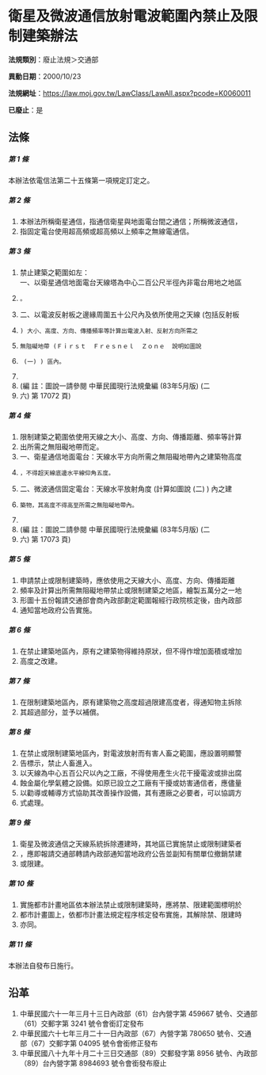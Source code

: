 # 衛星及微波通信放射電波範圍內禁止及限制建築辦法

**法規類別**：廢止法規＞交通部

**異動日期**：2000/10/23  

**法規網址**：https://law.moj.gov.tw/LawClass/LawAll.aspx?pcode=K0060011

**已廢止**：是



## 法條
##### 第 1 條
本辦法依電信法第二十五條第一項規定訂定之。

##### 第 2 條
1. 本辦法所稱衛星通信，指通信衛星與地面電台間之通信；所稱微波通信，
1. 指固定電台使用超高頻或超高頻以上頻率之無線電通信。

##### 第 3 條
1. 禁止建築之範圍如左：  
一、以衛星通信地面電台天線塔為中心二百公尺半徑內非電台用地之地區
1.     。
1. 二、以電波反射板之邊緣周圍五十公尺內及依所使用之天線 (包括反射板
1.     ) 大小、高度、方向、傳播頻率等計算出電波入射、反射方向所需之
1.     無阻礙地帶 (Ｆｉｒｓｔ  Ｆｒｅｓｎｅｌ  Ｚｏｎｅ  說明如圖說
1.      (一) ) 區內。
1. 
1.  (編      註：圖說一請參閱 中華民國現行法規彙編 (83年5月版)  (二
1.   六) 第 17072 頁)

##### 第 4 條
1. 限制建築之範圍依使用天線之大小、高度、方向、傳播距離、頻率等計算
1. 出所需之無阻礙地帶而定。
1. 一、衛星通信地面電台：天線水平方向所需之無阻礙地帶內之建築物高度
1.     ，不得超天線底邊水平線仰角五度。
1. 二、微波通信固定電台：天線水平放射角度 (計算如圖說 (二) ) 內之建
1.     築物，其高度不得高至所需之無阻礙地帶內。
1. 
1.  (編      註：圖說二請參閱 中華民國現行法規彙編 (83年5月版)  (二
1.   六) 第 17073 頁)

##### 第 5 條
1. 申請禁止或限制建築時，應依使用之天線大小、高度、方向、傳播距離
1. 頻率及計算出所需無阻礙地帶禁止或限制建築之地區，繪製五萬分之一地
1. 形圖十五份報請交通部會商內政部劃定範圍報經行政院核定後，由內政部
1. 通知當地政府公告實施。

##### 第 6 條
1. 在禁止建築地區內，原有之建築物得維持原狀，但不得作增加面積或增加
1. 高度之改建。

##### 第 7 條
1. 在限制建築地區內，原有建築物之高度超過限建高度者，得通知物主拆除
1. 其超過部分，並予以補償。

##### 第 8 條
1. 在禁止或限制建築地區內，對電波放射而有害人畜之範圍，應設置明顯警
1. 告標示，禁止人畜進入。
1. 以天線為中心五百公尺以內之工廠，不得使用產生火花干擾電波或排出腐
1. 蝕金屬化學氣體之設備。如原已設立之工廠有干擾或妨害通信者，應儘量
1. 以勸導或輔導方式協助其改善操作設備，其有遷廠之必要者，可以協調方
1. 式處理。

##### 第 9 條
1. 衛星及微波通信之天線系統拆除遷建時，其地區已實施禁止或限制建築者
1. ，應即報請交通部轉請內政部通知當地政府公告並副知有關單位撤銷禁建
1. 或限建。

##### 第 10 條
1. 實施都市計畫地區依本辦法禁止或限制建築時，應將禁、限建範圍標明於
1. 都市計畫圖上，依都市計畫法規定程序核定發布實施，其解除禁、限建時
1. 亦同。

##### 第 11 條
本辦法自發布日施行。

## 沿革
1. 中華民國六十一年三月十三日內政部（61）台內營字第 459667 號令、交通部（61）交郵字第 3241 號令會銜訂定發布
1. 中華民國六十七年三月二十一日內政部（67）內營字第 780650 號令、交通部（67）交郵字第 04095  號令會銜修正發布
1. 中華民國八十九年十月二十三日交通部（89）交郵發字第 8956 號令、內政部（89）台內營字第 8984693  號令會銜發布廢止
